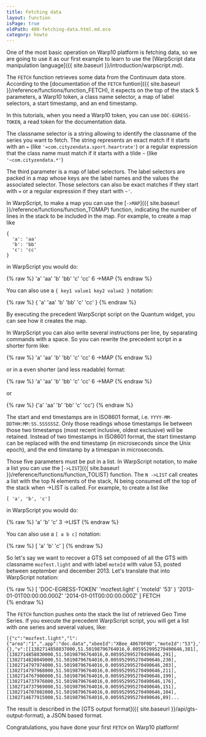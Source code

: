 ```yaml
---
title: Fetching data
layout: function
isPage: true
oldPath: 400-fetching-data.html.md.eco
category: howto
---
```





One of the most basic operation on Warp10 platform is fetching data, so we are going to use it as our first example to learn to use the [WarpScript data manipulation language]({{ site.baseurl }}/introduction/warpscript.md).


The `FETCH` function retrieves some data from the Continuum data store. According to the [documentation of the `FETCH` funtion]({{ site.baseurl }}/reference/functions/function_FETCH), it expects on the top of the stack 5 parameters, a Warp10 token, a class name selector, a map of label selectors, a start timestamp, and an end timestamp.


In this tutorials, when you need a Warp10 token, you can use `DOC-EGRESS-TOKEN`, a read token for the documentation data.


The classname selector is a string allowing to identify the classname of the series you want to fetch. The string represents an exact match if it starts with an `=` (like `'=com.cityzendata.sport.heartrate'`) or a regular expression that the class name must match if it starts with a tilde `~`  (like `'~com.cityzendata.*'`)


The third parameter is a map of label selectors. The label selectors are packed in a map whose keys are the label names and the values the associated selector. Those selectors can also be exact matches if they start with `=` or a regular expression if they start with `~'`.


In WarpScript, to make a map you can use the [`->MAP`]({{ site.baseurl }}/reference/functions/function_TOMAP) function, indicating the number of lines in the stack to be included in the map. For example, to create a map like


```
{
  'a': 'aa'
  'b': 'bb'
  'c': 'cc'
}
```


in WarpScript you would do:


{% raw %}
<warp10-warpscript-widget>
'a'
'aa'
'b'
'bb'
'c'
'cc'
6 ->MAP
</warp10-warpscript-widget>
{% endraw %}

You can also use a `{ key1 value1 key2 value2 }` notation:

{% raw %}
<warp10-warpscript-widget>
{
  'a' 'aa'
  'b' 'bb'
  'c' 'cc'
}
</warp10-warpscript-widget>
{% endraw %}

By  executing the precedent WarpScript script on the Quantum widget, you can see how it creates the map.

In WarpScript you can also write several instructions per line, by separating commands with a space. So you can rewrite the precedent script in a shorter form like:

{% raw %}
<warp10-warpscript-widget>
'a' 'aa'
'b' 'bb'
'c' 'cc'
6 ->MAP
</warp10-warpscript-widget>
{% endraw %}

or in a even shorter (and less readable) format:

{% raw %}
<warp10-warpscript-widget>
'a' 'aa' 'b' 'bb' 'c' 'cc' 6 ->MAP
</warp10-warpscript-widget>
{% endraw %}

or

{% raw %}
<warp10-warpscript-widget>
{'a' 'aa' 'b' 'bb' 'c' 'cc'}
</warp10-warpscript-widget>
{% endraw %}


The start and end timestamps are in ISO8601 format, i.e. `YYYY-MM-DDTHH:MM:SS.SSSSSSZ`. Only those readings whose timestamps lie between those two timestamps (most recent inclusive, oldest exclusive) will be retained. Instead of two timestamps in ISO8601 format, the start timestamp can be replaced with the end timestamp (in microseconds since the Unix epoch), and the end timstamp by a timespan in microseconds.


Those five parameters must be put in a list. In WarpScript notation, to make a list you can use the [`->LIST`]({{ site.baseurl }}/reference/functions/function_TOLIST) function. The `N ->LIST` call creates a list with the top N elements of the stack, N being consumed off the top of the stack when ->LIST is called. For example, to create a list like


```
[ 'a', 'b', 'c']
```

in WarpScript you would do:


{% raw %}
<warp10-warpscript-widget>'a'
'b'
'c'
3 ->LIST
</warp10-warpscript-widget>
{% endraw %}

You can also use a `[ a b c]` notation:


{% raw %}
<warp10-warpscript-widget>
[ 'a' 'b' 'c' ]
</warp10-warpscript-widget>
{% endraw %}


So let's say we want to recover a GTS set composed of all the GTS with classname `mozfest.light` and with label `moteId` with value 53, posted between september and december 2013. Let's translate that into WarpScript notation:


{% raw %}
<warp10-warpscript-widget>
[
  'DOC-EGRESS-TOKEN'
  'mozfest.light'
  { 'moteId' '53' }
  '2013-01-01T00:00:00.000Z'
  '2014-01-01T00:00:00.000Z'
]
FETCH   
</warp10-warpscript-widget>
{% endraw %}


The `FETCH` function pushes onto the stack the list of retrieved Geo Time Series. If you execute the precedent WarpScript script, you will get a list with one series and several values, like:

```
[{"c":"mozfest.light","l":{"area":"1",".app":"doc.data","xbeeId":"XBee_40670F0D","moteId":"53"},"a":{},"v":[[1382714858837000,51.50198796764016,0.005952995270490646,381],[1382714858830000,51.50198796764016,0.005952995270490646,291],[1382714828049000,51.50198796764016,0.005952995270490646,230],[1382714797974000,51.50198796764016,0.005952995270490646,203],[1382714797968000,51.50198796764016,0.005952995270490646,211],[1382714767900000,51.50198796764016,0.005952995270490646,199],[1382714737976000,51.50198796764016,0.005952995270490646,176],[1382714737969000,51.50198796764016,0.005952995270490646,151],[1382714707802000,51.50198796764016,0.005952995270490646,104],[1382714677915000,51.50198796764016,0.005952995270490646,89]...
```

The result is described in the [GTS output format]({{ site.baseurl }}/api/gts-output-format), a JSON based format.

Congratulations, you have done your first `FETCH` on Warp10 platform!
